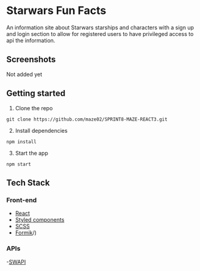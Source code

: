 # Starwars Fun Facts

An information site about Starwars starships and characters with a sign up and login section to allow for registered users to have privileged access to api the information.
## Screenshots

Not added yet

## Getting started

1. Clone the repo

```
git clone https://github.com/maze02/SPRINT8-MAZE-REACT3.git
```

2. Install dependencies

```
npm install
```

3. Start the app

```
npm start
```

## Tech Stack

### Front-end

- [React](https://reactjs.org/)
- [Styled components](https://styled-components.com/)
- [SCSS](https://sass-lang.com/documentation/)
- [Formik](https://formik.org/docs/tutorial#installation)/)

### APIs

-[SWAPI](https://swapi.dev/)

